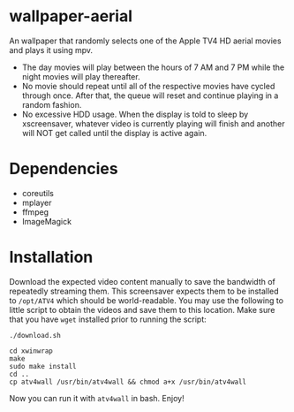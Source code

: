 # wallpaper-aerial
An wallpaper that randomly selects one of the Apple TV4 HD aerial movies and plays it using mpv. 
* The day movies will play between the hours of 7 AM and 7 PM while the night movies will play thereafter.
* No movie should repeat until all of the respective movies have cycled through once. After that, the queue will reset and continue playing in a random fashion.
* No excessive HDD usage. When the display is told to sleep by xscreensaver, whatever video is currently playing will finish and another will NOT get called until the display is active again.

# Dependencies
* coreutils
* mplayer
* ffmpeg
* ImageMagick

# Installation
Download the expected video content manually to save the bandwidth of repeatedly streaming them.
This screensaver expects them to be installed to `/opt/ATV4` which should be world-readable. You may use the following to little script to obtain the videos and save them to this location. Make sure that you have `wget` installed prior to running the script:
```
./download.sh
```
```
cd xwinwrap
make
sudo make install
cd ..
cp atv4wall /usr/bin/atv4wall && chmod a+x /usr/bin/atv4wall
```

Now you can run it with `atv4wall` in bash. Enjoy!

